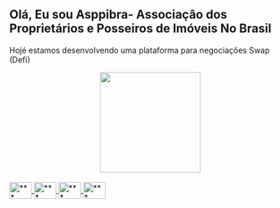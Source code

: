## Olá, Eu sou Asppibra- Associaçâo dos Proprietários e Posseiros de Imóveis No Brasil  
Hojé estamos desenvolvendo uma plataforma para negociações Swap (Defi)

<div align="center"> 
<a href="https://https://www.asppibra.com.br/"> 
<img height="180em" src="https://github-readme-stats.vercel.app/api?username=asppibra&show_icons=true&theme=dark&include_all_commits=true&count_private=true"/>
</div> 
<div style="display: inline_block"><br> 
 <img align="center" alt="***" height="30" width="40" src="https://user-images.githubusercontent.com/80177249/180478848-46193348-fdbb-4295-a52b-6a29a90af5a1.svg"> 
 <img align="center" alt="***" height="30" width="40" src="https://"> 
 <img align="center" alt="***" height="30" width="40" src="https://"> 
 <img align="center" alt="***" height="30" width="40" src="https://">
</div>   


